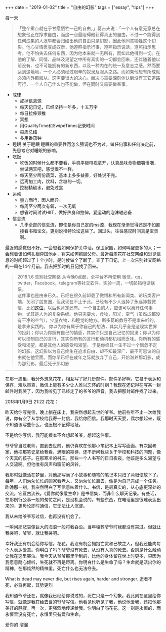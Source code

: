 +++ 
date = "2019-01-02"
title = "自由的幻影"
tags = ["essay", "tips"]
+++

每一天

> 「整个重点就在于甘愿牺牲一己的自由，」葛吉夫说：「一个人有意无意总在想象他正在挣求自由，而这一点最阻碍他获得真正的自由。不过一个能得到任何成果的人迟早都会归结出他的自由只是幻影，因此他同意牺牲这个幻影。他心甘情愿变成奴隶，他遵照指示行事，遵照指示说话，遵照指示思考。他不怕失去任何东西，因为他本来就一无所有，而如此他得到一切。在他的了解、同情、品味及渴望之中所有真实的一切都会回来，还伴随着他以前没有、也不可能拥有的新东西，以及一种内在的统一及意志之感。然而要达到这境地，一个人必须经过艰辛的奴隶及服从之路。而如果他想有所成就必须内外都服从，这需要很大的决心。而决心需要深刻体认到没有其它道路可行，一个人自己什么也不能做，但在同时又需要做某事。 
- 戒律
    - 戒掉信息源
    - 每天记日记，已经坚持一年多，十五万字
    - 每日拉伸颈椎
    - 冥想
    - 用QualityTime和SwipeTimes记录时间
    - 每周总结
    - 多用番茄钟
- 睡眠
关于睡眠
睡眠的重要性再怎么强调也不为过。做任何事和任何决定前，先思考它对睡眠的影响。
- 吃饭
    - 吃饭的时候什么都不要看，手机平板电视拿开，认真品味食物细嚼慢咽，尝试两天吧，感觉很不一样。
    - 每天至少两份蔬菜，基本上多多益善，好处说不完。
    - 远离加工肉，饮料，含糖的一切。
    - 控制精碳水，避免过食
- 运动
    - 量力而行，因人而异。 
    - 每周至少两次有氧，一次无氧
    - 想省时间试试HIIT，做好热身和拉伸，爱运动的泡沫轴必备
- 信息流
    - 几乎全部的信息流，即使是你自己定的rss源，我现在渐渐觉得还是不如直接看书和论文。更别说推特论坛这些了。回过头，往往感叹时间真是宝贵啊。 

最近的感觉很不好。一会想着如何保护关中话，保卫家园，如何叫醒更多的人；一会想着该如何扎根异国他乡，将来如何照顾父母。最近每周花在社交网络和浏览信息的时间超过了十个小时，是时候做个了断了。查了下日记，上一次告别社交网络的一周在14个月前。我去把那时的日记找了回来。

> 2018.1.6 告别社交网络
> 从今晚0点起，全平台不再使用 微信，qq，twitter，Facebook，telegram等社交软件。实验一周，一切邮箱电话联系。  
> 这件事也是由来已久。已经在很久前卸载了微博和所有新闻类、论坛类客户端，关闭了朋友圈，但我现在不止于此。已经有不少人选择了永远卸载微信，比如[这位](https://blog.yitianshijie.net/2016/02/21/byebye-wechat/)，以后也肯定还有。 
一个自由的人，应该可以离开任何事物，尤其是人为的复杂系统。他只需要水，食物，阳光，空气（虽然成都没有干净的空气），少量衣物，和睡觉的地方。斯多葛的教导不是拿来听的，是拿来实践的。 
> 你以为你有属于你自己的想法，其实几乎全是这现实世界的投射；你以为你拥有自己的情感，其实你只是自己记忆的奴隶；你以为你可以控制自己的言行，其实你所有的言行和动机都机械而乏味。你所有的感受和渴望，都是其他人的感受和渴望。 
于是你终其一生不过一个飘忽不定的幻影。这幻影以为自己终生在追求自由，却不知最深广、最不可思议的自由就在他里面。而你早已经在成年之际就放弃了自己，开始滋养那幻影，成为那幻影，最后死于那幻影
***


在那一周里，我分外想念花花，相互写了好几份邮件。邮件多好啊，它易于表达和保存，难以审查，微信上能有多少让人难以忘怀的时刻？我现在还记得在写某一封邮件时我哭了，因为我听见了已经走了的爷爷的声音。我去把那封邮件找了过来。

2018年1月9日 21:22
花花：

昨天给你写完信，晚上躺在床上，我突然想起去世的爷爷。他前些年不止一次给我说，你有空了从学校给我寄一封信，我给你回信。我那时天天耍，偶尔想起来，既不知道该写些什么，也压根不记得地址。

不是给你写信，我可能根本不会想起爷爷，想起这件事。

爷爷曾当过老师，直到去世前，他仍喜欢在他那小笔记本上写写画画。有次回老家，他把那笔记拿给我看，满眼的期待，还不断问我些关于学校和科技的问题，像个天真的孩子。在那寒冷的村庄，那些一个人书写的日日夜夜，他该是多么渴望与人交流啊。但他唯有风声和窗前的风铃。

我那时就像活在梦里，对他那写满了小故事和随笔的笔记本只扫了两眼便放下了。每年，人们匆匆忙忙的回家看老人，又匆匆忙忙离去，像是为自己完成一个任务。昨晚那一刻，我突然明白了写信意味着什么。书信，是最真实的，从心底更深处的交流，它亘古流长。《爱你就像爱生命》是书信集，而非什么聊天记录。有些话，在那例行公事一般的匆忙之间，是没机会说的。有些东西，在电话里是很难表达出来的，更毋论即时通信，它无法让人沉淀。

我从未给爷爷写过信，也再没有机会了。

一瞬间那悲哀像巨大的海浪一般将我吞没。当年埋葬爷爷时我都没有哭过。但就让我哭吧，爷爷，就让我哭吧。

幸好我还有机会给你写信，花花。我没有机会拥抱亡灵和已故之人，但我还能向每个人表达爱意。你明白了吗？爷爷没有死去，从没有人真的死去。否则是什么触动让我在这里哭泣。我今天从爷爷那里学到的，比他的身体留在世上时更多，只因为我愿意耐心倾听，生死就不再是距离。你明白什么是生命了吗？生命就是活出你的精神，在那纯然的精神里，死亡什么也无法夺去。

What is dead may never die, but rises again, harder and stronger.
逝者不死，必将再起，其势更烈

我知道爷爷还在，就像我已经给你说过的，死亡只是一个幻象。我此刻在这里给你写信，就像是我在给去世的爷爷写信。他看见也听见了我，他说他爱我，还把他那美好的静寂，再一次，更强烈地传递给我。你明白了吗花花。这一刻是永恒的，而永恒里没有死亡，永恒里只有爱和生命。

爱你的
溜溜